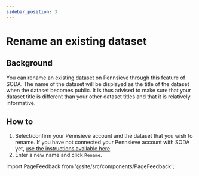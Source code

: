 ```yaml
---
sidebar_position: 3
---
```


# Rename an existing dataset

## Background

You can rename an existing dataset on Pennsieve through this feature of SODA. The name of the dataset will be displayed as the title of the dataset when the dataset becomes public. It is thus advised to make sure that your dataset title is different than your other dataset titles and that it is relatively informative.

## How to

1. Select/confirm your Pennsieve account and the dataset that you wish to rename. If you have not connected your Pennsieve account with SODA yet, [use the instructions available here](./connect-your-pennsieve-account-with-soda).
2. Enter a new name and click `Rename`.

import PageFeedback from '@site/src/components/PageFeedback';

<PageFeedback />